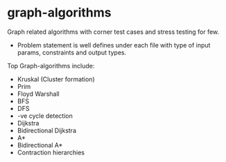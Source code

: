 # graph-algorithms
Graph related algorithms with corner test cases and stress testing for few. 
- Problem statement is well defines under each file with type of input params, constraints and output types. 

Top Graph-algorithms include:
- Kruskal (Cluster formation)
- Prim 
- Floyd Warshall 
- BFS
- DFS
- -ve cycle detection
- Dijkstra
- Bidirectional Dijkstra 
- A*
- Bidirectional A*
- Contraction hierarchies
